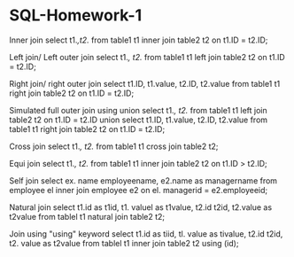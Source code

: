 # SQL-Homework-1

Inner join
select t1.*,t2.* from table1 t1 inner join table2 t2 on t1.ID = t2.ID;

Left join/ Left outer join
select t1.*, t2.* from table1 t1 left join table2 t2 on t1.ID = t2.ID;

Right join/ right outer join
select t1.ID, t1.value, t2.ID, t2.value from table1 t1 right join table2 t2 on t1.ID = t2.ID;

Simulated full outer join using union
select t1.*, t2.* from table1 t1 left join table2 t2 on t1.ID = t2.ID union select t1.ID, t1.value, t2.ID, t2.value from table1 t1 right join table2 t2 on t1.ID = t2.ID;

Cross join
select t1.*, t2.* from table1 t1 cross join table2 t2;

Equi join
select t1.*, t2.* from table1 t1 inner join table2 t2 on t1.ID > t2.ID;

Self join
select ex. name employeename, e2.name as managername from employee el inner join employee e2 on el. managerid = e2.employeeid;

Natural join
select t1.id as t1id, t1. valuel as t1value, t2.id t2id, t2.value as t2value from tablel t1 natural join table2 t2;

Join using "using" keyword
select t1.id as tiid, tl. value as tivalue, t2.id t2id, t2. value as t2value from tablel t1 inner join table2 t2 using (id);
